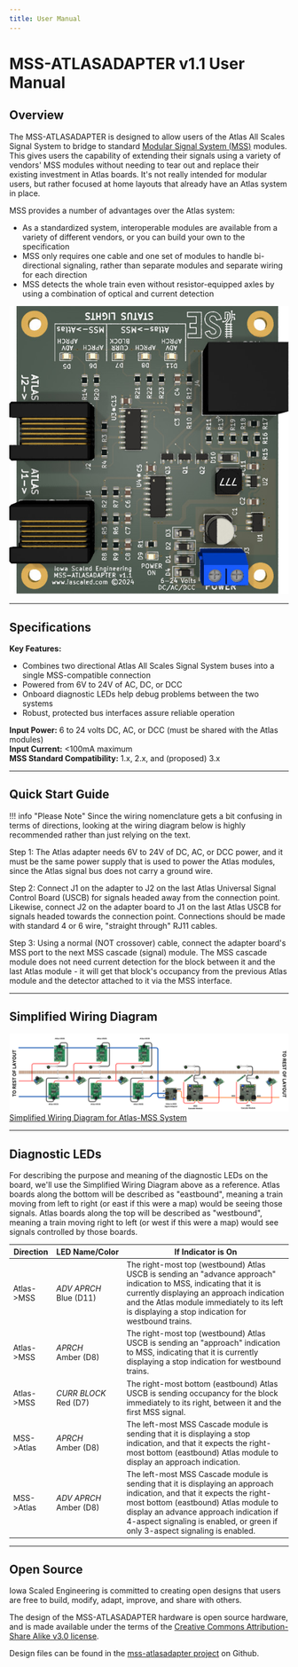 ```yaml
---
title: User Manual
---
```

# MSS-ATLASADAPTER v1.1 User Manual

## Overview

The MSS-ATLASADAPTER is designed to allow users of the Atlas All Scales Signal System to bridge to standard [Modular Signal System (MSS)](https://modularsignalsystem.info/) modules.  This gives users the capability of extending their signals using a variety of vendors' MSS modules without needing to tear out and replace their existing investment in Atlas boards.  It's not really intended for modular users, but rather focused at home layouts that already have an Atlas system in place.

MSS provides a number of advantages over the Atlas system:

* As a standardized system, interoperable modules are available from a variety of different vendors, or you can build your own to the specification
* MSS only requires one cable and one set of modules to handle bi-directional signaling, rather than separate modules and separate wiring for each direction
* MSS detects the whole train even without resistor-equipped axles by using a combination of optical and current detection

![](img/mss-atlasadapter.jpg)

---

## Specifications

**Key Features:**

* Combines two directional Atlas All Scales Signal System buses into a single MSS-compatible connection
* Powered from 6V to 24V of AC, DC, or DCC
* Onboard diagnostic LEDs help debug problems between the two systems
* Robust, protected bus interfaces assure reliable operation

**Input Power:**  6 to 24 volts DC, AC, or DCC  (must be shared with the Atlas modules)  
**Input Current:**  <100mA maximum  
**MSS Standard Compatibility:** 1.x, 2.x, and (proposed) 3.x  

---

## Quick Start Guide

!!! info "Please Note"
    Since the wiring nomenclature gets a bit confusing in terms of directions, looking at the wiring diagram below is highly recommended rather than just relying on the text.    

Step 1: The Atlas adapter needs 6V to 24V of DC, AC, or DCC power, and it must be the same power supply that is used to power the Atlas modules, since the Atlas signal bus does not carry a ground wire.  

Step 2: Connect J1 on the adapter to J2 on the last Atlas Universal Signal Control Board (USCB) for signals headed away from the connection point.  Likewise, connect J2 on the adapter board to J1 on the last Atlas USCB for signals headed towards the connection point.  Connections should be made with standard 4 or 6 wire, "straight through" RJ11 cables.

Step 3: Using a normal (NOT crossover) cable, connect the adapter board's MSS port to the next MSS cascade (signal) module.  The MSS cascade module does not need current detection for the block between it and the last Atlas module - it will get that block's occupancy from the previous Atlas module and the detector attached to it via the MSS interface.

---

## Simplified Wiring Diagram

[![Simplified Wiring Diagram for Atlas-MSS System](img/atlas-mss-wiring-diagram.png)](img/atlas-mss-wiring-diagram.png)
[Simplified Wiring Diagram for Atlas-MSS System](img/atlas-mss-wiring-diagram.png)

---

## Diagnostic LEDs

For describing the purpose and meaning of the diagnostic LEDs on the board, we'll use the Simplified Wiring Diagram above as a reference.  Atlas boards along the bottom will be described as "eastbound", meaning a train moving from left to right (or east if this were a map) would be seeing those signals.  Atlas boards along the top will be described as "westbound", meaning a train moving right to left (or west if this were a map) would see signals controlled by those boards.

| Direction | LED&nbsp;Name/Color | If Indicator is On |
|-------------------|--------------------|-----------------|
| Atlas->MSS | *ADV APRCH*<br/>Blue (D11) | The right-most top (westbound) Atlas USCB is sending an "advance approach" indication to MSS, indicating that it is currently displaying an approach indication and the Atlas module immediately to its left is displaying a stop indication for westbound trains. | 
| Atlas->MSS | *APRCH*<br/>Amber (D8) | The right-most top (westbound) Atlas USCB is sending an "approach" indication to MSS, indicating that it is currently displaying a stop indication for westbound trains. | 
| Atlas->MSS | *CURR BLOCK*<br/>Red (D7) | The right-most bottom (eastbound) Atlas USCB is sending occupancy for the block immediately to its right, between it and the first MSS signal. | 
| MSS->Atlas | *APRCH*<br/>Amber (D8) | The left-most MSS Cascade module is sending that it is displaying a stop indication, and that it expects the right-most bottom (eastbound) Atlas module to display an approach indication. | 
| MSS->Atlas | *ADV APRCH*<br/>Amber (D8) | The left-most MSS Cascade module is sending that it is displaying an approach indication, and that it expects the right-most bottom (eastbound) Atlas module to display an advance approach indication if 4-aspect signaling is enabled, or green if only 3-aspect signaling is enabled. | 


---

## Open Source 

Iowa Scaled Engineering is committed to creating open designs that users are free to build, modify,
adapt, improve, and share with others.  

The design of the MSS-ATLASADAPTER hardware is open source hardware, and is made available under the
terms of the [Creative Commons Attribution-Share Alike v3.0 license](http://creativecommons.org/licenses/by-sa/3.0/).  

Design files can be found in the [mss-atlasadapter project](https://github.com/IowaScaledEngineering/mss-atlasadapter) on 
Github.

